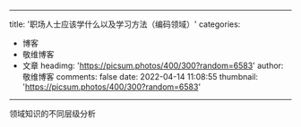 
---
title: '职场人士应该学什么以及学习方法（编码领域）'
categories: 
 - 博客
 - 敬维博客
 - 文章
headimg: 'https://picsum.photos/400/300?random=6583'
author: 敬维博客
comments: false
date: 2022-04-14 11:08:55
thumbnail: 'https://picsum.photos/400/300?random=6583'
---

<div>   
领域知识的不同层级分析  
</div>
            